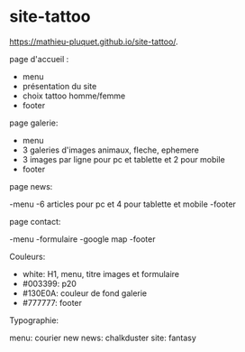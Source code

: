 # site-tattoo
https://mathieu-pluquet.github.io/site-tattoo/.  

page d'accueil :

- menu
- présentation du site 
- choix tattoo homme/femme
- footer

page galerie:

- menu 
- 3 galeries d'images animaux, fleche, ephemere
- 3 images par ligne pour pc et tablette et 2 pour mobile
- footer

page news:

-menu
-6 articles pour pc et 4 pour tablette et mobile 
-footer

page contact:

-menu
-formulaire
-google map
-footer

Couleurs:

- white: H1, menu, titre images et formulaire
- #003399: p20 
- #130E0A: couleur de fond galerie
- #777777: footer

Typographie:

menu: courier new
news: chalkduster
site: fantasy



